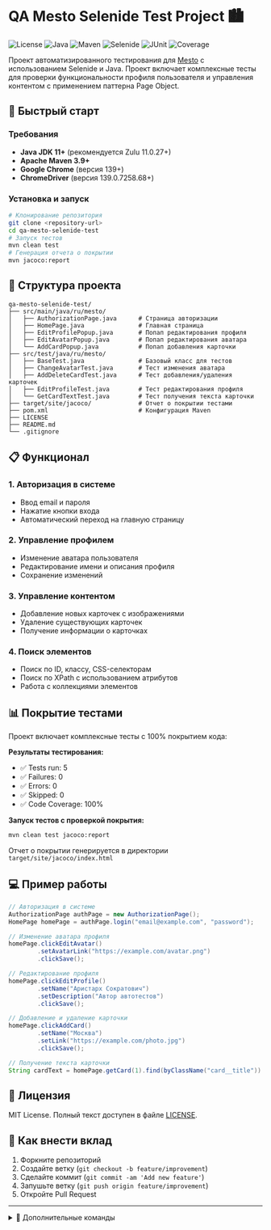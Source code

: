 # QA Mesto Selenide Test Project 🏙

![License](https://img.shields.io/badge/License-MIT-yellow.svg)
![Java](https://img.shields.io/badge/Java-11-blue)
![Maven](https://img.shields.io/badge/Maven-3.9+-orange)
![Selenide](https://img.shields.io/badge/Selenide-6.12-green)
![JUnit](https://img.shields.io/badge/JUnit-4-red)
![Coverage](https://img.shields.io/badge/Coverage-100%25-brightgreen)

Проект автоматизированного тестирования для [Mesto](https://qa-mesto.praktikum-services.ru/) с использованием Selenide и Java. Проект включает комплексные тесты для проверки функциональности профиля пользователя и управления контентом с применением паттерна Page Object.

## 🚀 Быстрый старт

### Требования
- **Java JDK 11+** (рекомендуется Zulu 11.0.27+)
- **Apache Maven 3.9+**
- **Google Chrome** (версия 139+)
- **ChromeDriver** (версия 139.0.7258.68+)

### Установка и запуск
```bash
# Клонирование репозитория
git clone <repository-url>
cd qa-mesto-selenide-test
# Запуск тестов
mvn clean test
# Генерация отчета о покрытии
mvn jacoco:report
```

## 📂 Структура проекта
```
qa-mesto-selenide-test/
├── src/main/java/ru/mesto/
│   ├── AuthorizationPage.java      # Страница авторизации
│   ├── HomePage.java               # Главная страница
│   ├── EditProfilePopup.java       # Попап редактирования профиля
│   ├── EditAvatarPopup.java        # Попап редактирования аватара
│   └── AddCardPopup.java           # Попап добавления карточки
├── src/test/java/ru/mesto/
│   ├── BaseTest.java               # Базовый класс для тестов
│   ├── ChangeAvatarTest.java       # Тест изменения аватара
│   ├── AddDeleteCardTest.java      # Тест добавления/удаления карточек
│   ├── EditProfileTest.java        # Тест редактирования профиля
│   └── GetCardTextTest.java        # Тест получения текста карточки
├── target/site/jacoco/             # Отчет о покрытии тестами
├── pom.xml                         # Конфигурация Maven
├── LICENSE
├── README.md
└── .gitignore
```

## 📋 Функционал

### 1. Авторизация в системе
- Ввод email и пароля
- Нажатие кнопки входа
- Автоматический переход на главную страницу

### 2. Управление профилем
- Изменение аватара пользователя
- Редактирование имени и описания профиля
- Сохранение изменений

### 3. Управление контентом
- Добавление новых карточек с изображениями
- Удаление существующих карточек
- Получение информации о карточках

### 4. Поиск элементов
- Поиск по ID, классу, CSS-селекторам
- Поиск по XPath с использованием атрибутов
- Работа с коллекциями элементов

## 📊 Покрытие тестами
Проект включает комплексные тесты с 100% покрытием кода:

**Результаты тестирования:**
- ✅ Tests run: 5
- ✅ Failures: 0
- ✅ Errors: 0
- ✅ Skipped: 0
- ✅ Code Coverage: 100%

**Запуск тестов с проверкой покрытия:**
```bash
mvn clean test jacoco:report
```
Отчет о покрытии генерируется в директории `target/site/jacoco/index.html`

## 💻 Пример работы
```java
// Авторизация в системе
AuthorizationPage authPage = new AuthorizationPage();
HomePage homePage = authPage.login("email@example.com", "password");

// Изменение аватара профиля
homePage.clickEditAvatar()
        .setAvatarLink("https://example.com/avatar.png")
        .clickSave();

// Редактирование профиля
homePage.clickEditProfile()
        .setName("Аристарх Сократович")
        .setDescription("Автор автотестов")
        .clickSave();

// Добавление и удаление карточки
homePage.clickAddCard()
        .setName("Москва")
        .setLink("https://example.com/photo.jpg")
        .clickSave();

// Получение текста карточки
String cardText = homePage.getCard(1).find(byClassName("card__title")).getText();
```

## 📜 Лицензия
MIT License. Полный текст доступен в файле [LICENSE](https://github.com/Versaria/qa-mesto-selenide-test?tab=License-1-ov-file).

## 🤝 Как внести вклад
1. Форкните репозиторий
2. Создайте ветку (`git checkout -b feature/improvement`)
3. Сделайте коммит (`git commit -am 'Add new feature'`)
4. Запушьте ветку (`git push origin feature/improvement`)
5. Откройте Pull Request

---

<details>
<summary>🔧 Дополнительные команды</summary>

```bash
# Запуск конкретного тестового класса
mvn test -Dtest=ChangeAvatarTest

# Запуск тестов с детальным логированием
mvn test -Dselenide.log.level=DEBUG

# Пропуск тестов при сборке
mvn clean package -DskipTests
```
</details>